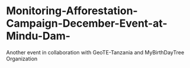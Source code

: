 # Monitoring-Afforestation-Campaign-December-Event-at-Mindu-Dam-
Another event in collaboration with GeoTE-Tanzania and MyBirthDayTree Organization
